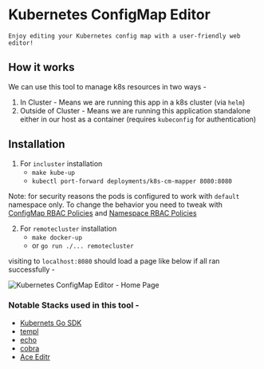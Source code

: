 # Kubernetes ConfigMap Editor
`Enjoy editing your Kubernetes config map with a user-friendly web editor!`

## How it works
We can use this tool to manage k8s resources in two ways -
1. In Cluster - Means we are running this app in a k8s cluster (via `helm`)
2. Outside of Cluster - Means we are running this application standalone either in our host as a container (requires `kubeconfig` for authentication)

## Installation

1. For `incluster` installation  
   - `make kube-up`
   - `kubectl port-forward deployments/k8s-cm-mapper 8080:8080`

Note: for security reasons the pods is configured to work with `default` namespace only. To change the behavior you need to tweak with [ConfigMap RBAC Policies](./helm/k8s-kube-watchtower/templates/cm-rbac.yaml) and [Namespace RBAC Policies](./helm/k8s-kube-watchtower/templates/ns-rbac.yaml)

2. For `remotecluster` installation
   - `make docker-up`
   - or `go run ./... remotecluster`

visiting to `localhost:8080` should load a page like below if all ran successfully -

![Kubernetes ConfigMap Editor - Home Page](./_examples/home_page.png "Kubernetes ConfigMap Editor")

### Notable Stacks used in this tool - 
- [Kubernets Go SDK](https://github.com/kubernetes/client-go)
- [templ](https://github.com/a-h/templ)
- [echo](https://github.com/labstack/echo)
- [cobra](https://github.com/spf13/cobra)
- [Ace Editr](https://ace.c9.io/)
